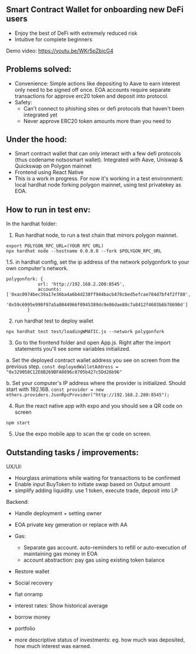 ## Smart Contract Wallet for onboarding new DeFi users
- Enjoy the best of DeFi with extremely reduced risk
- Intuitive for complete beginners

Demo video: https://youtu.be/WKr5pZbicG4


## Problems solved:
- Convenience: Simple actions like depositing to Aave to earn interest only need to be signed off once. EOA accounts require separate transactions for approve erc20 token and deposit into protocol.
- Safety: 
    - Can't connect to phishing sites or defi protocols that haven't been integrated yet
    - Never approve ERC20 token amounts more than you need to

## Under the hood:
- Smart contract wallet that can only interact with a few defi protocols (thus codename notsosmart wallet). Integrated with Aave, Uniswap & Quickswap on Polygon mainnet
- Frontend using React Native
- This is a work in progress. For now it's working in a test environment: local hardhat node forking polygon mainnet, using test privatekey as EOA. 

## How to run in test env:
In the hardhat folder:

1. Run hardhat node, to run a test chain that mirrors polygon mainnet. 
```
export POLYGON_RPC_URL=(YOUR RPC URL)
npx hardhat node --hostname 0.0.0.0 --fork $POLYGON_RPC_URL
```

1.5. in hardhat config, set the ip address of the network polygonfork to your own computer's network. 
 
```
polygonfork: {
            url: 'http://192.168.2.200:8545',
            accounts: ['0xac0974bec39a17e36ba4a6b4d238ff944bacb478cbed5efcae784d7bf4f2ff80',
                '0x59c6995e998f97a5a0044966f0945389dc9e86dae88c7a8412f4603b6b78690d']
        }
```

2. run hardhat test to deploy wallet
```
npx hardhat test test/loadingWMATIC.js --network polygonfork
```

3. Go to the frontend folder and open App.js. Right after the import statements you'll see some variables initialized. 

a. Set the deployed contract wallet address you see on screen from the previous step. 
```const deployedWalletAddress = "0x329058C12E8B269BFA0896c8705b427c5Dd26b96"```

b. Set your computer's IP address where the provider is initialized. Should start with 192.168.
```const provider = new ethers.providers.JsonRpcProvider("http://192.168.2.200:8545");```


4.  Run the react native app with expo and you should see a QR code on screen
```
npm start
```

5. Use the expo mobile app to scan the qr code on screen.


## Outstanding tasks / improvements:
UX/UI: 
- Hourglass animations while waiting for transactions to be confirmed
- Enable input BuyToken to initiate swap based on Output amount
- simplify adding liquidity. use 1 token, execute trade, deposit into LP


Backend:
- Handle deployment + setting owner
- EOA private key generation or replace with AA
- Gas:
    - Separate gas account. auto-reminders to refill or auto-execution of maintaining gas money in EOA
    - account abstraction: pay gas using existing token balance
- Restore wallet
- Social recovery
- fiat onramp

- interest rates: Show historical average
- borrow money
- portfolio
- more descriptive status of investments: eg. how much was deposited, how much interest was earned. 

